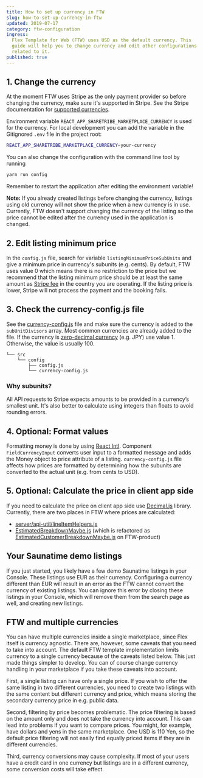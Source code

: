 ```yaml
---
title: How to set up currency in FTW
slug: how-to-set-up-currency-in-ftw
updated: 2019-07-17
category: ftw-configuration
ingress:
  Flex Template for Web (FTW) uses USD as the default currency. This
  guide will help you to change currency and edit other configurations
  related to it.
published: true
---
```


## 1. Change the currency

At the moment FTW uses Stripe as the only payment provider so before
changing the currency, make sure it's supported in Stripe. See the
Stripe documentation for
[supported currencies](https://stripe.com/docs/currencies).

Environment variable `REACT_APP_SHARETRIBE_MARKETPLACE_CURRENCY` is used
for the currency. For local development you can add the variable in the
Gitignored `.env` file in the project root:

```bash
REACT_APP_SHARETRIBE_MARKETPLACE_CURRENCY=your-currency
```

You can also change the configuration with the command line tool by
running

```bash
yarn run config
```

Remember to restart the application after editing the environment
variable!

**Note:** If you already created listings before changing the currency,
listings using old currency will not show the price when a new currency
is in use. Currently, FTW doesn't support changing the currency of the
listing so the price cannot be edited after the currency used in the
application is changed.

## 2. Edit listing minimum price

In the `config.js` file, search for variable
`listingMinimumPriceSubUnits` and give a minimum price in currency's
subunits (e.g. cents). By default, FTW uses value 0 which means there is
no restriction to the price but we recommend that the listing minimum
price should be at least the same amount as
[Stripe fee](https://stripe.com/docs/currencies#minimum-and-maximum-charge-amounts)
in the country you are operating. If the listing price is lower, Stripe
will not process the payment and the booking fails.

## 3. Check the currency-config.js file

See the
[currency-config.js](https://github.com/sharetribe/ftw-daily/blob/master/src/currency-config.js)
file and make sure the currency is added to the `subUnitDivisors` array.
Most common currencies are already added to the file. If the currency is
[zero-decimal currency](https://stripe.com/docs/currencies#zero-decimal)
(e.g. JPY) use value 1. Otherwise, the value is usually 100.

<extrainfo title="FTW-product has moved config files into a different location">

```shell
└── src
    └── config
        ├── config.js
        └── currency-config.js
```

</extrainfo>

### Why subunits?

All API requests to Stripe expects amounts to be provided in a
currency’s smallest unit. It's also better to calculate using integers
than floats to avoid rounding errors.

## 4. Optional: Format values

Formatting money is done by using
[React Intl](https://github.com/yahoo/react-intl). Component
`FieldCurrencyInput` converts user input to a formatted message and adds
the Money object to price attribute of a listing. `currency-config.js`
file affects how prices are formatted by determining how the subunits
are converted to the actual unit (e.g. from cents to USD).

## 5. Optional: Calculate the price in client app side

If you need to calculate the price on client app side use
[Decimal.js](https://github.com/MikeMcl/decimal.js/) library. Currently,
there are two places in FTW where prices are calculated:

- [server/api-util/lineItemHelpers.js](https://github.com/sharetribe/ftw-daily/blob/master/server/api-util/lineItemHelpers.js)
- [EstimatedBreakdownMaybe.js](https://github.com/sharetribe/flex-template-web/blob/master/src/forms/BookingDatesForm/EstimatedBreakdownMaybe.js)
  (which is refactored as
  [EstimatedCustomerBreakdownMaybe.js](https://github.com/sharetribe/flex-template-web/blob/master/src/components/OrderPanel/EstimatedCustomerBreakdownMaybe.js)
  on FTW-product)

## Your Saunatime demo listings

If you just started, you likely have a few demo Saunatime listings in
your Console. These listings use EUR as their currency. Configuring a
currency different than EUR will result in an error as the FTW cannot
convert the currency of existing listings. You can ignore this error by
closing these listings in your Console, which will remove them from the
search page as well, and creating new listings.

## FTW and multiple currencies

You can have multiple currencies inside a single marketplace, since Flex
itself is currency agnostic. There are, however, some caveats that you
need to take into account. The default FTW template implementation
limits currency to a single currency because of the caveats listed
below. This just made things simpler to develop. You can of course
change currency handling in your marketplace if you take these caveats
into account.

First, a single listing can have only a single price. If you wish to
offer the same listing in two different currencies, you need to create
two listings with the same content but different currency and price,
which means storing the secondary currency price in e.g. public data.

Second, filtering by price becomes problematic. The price filtering is
based on the amount only and does not take the currency into account.
This can lead into problems if you want to compare prices. You might,
for example, have dollars and yens in the same marketplace. One USD is
110 Yen, so the default price filtering will not easily find equally
priced items if they are in different currencies.

Third, currency conversions may cause complexity. If most of your users
have a credit card in one currency but listings are in a different
currency, some conversion costs will take effect.
